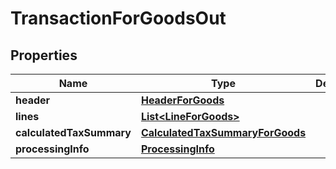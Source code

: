 
# TransactionForGoodsOut

## Properties
Name | Type | Description | Notes
------------ | ------------- | ------------- | -------------
**header** | [**HeaderForGoods**](HeaderForGoods.md) |  | 
**lines** | [**List&lt;LineForGoods&gt;**](LineForGoods.md) |  | 
**calculatedTaxSummary** | [**CalculatedTaxSummaryForGoods**](CalculatedTaxSummaryForGoods.md) |  | 
**processingInfo** | [**ProcessingInfo**](ProcessingInfo.md) |  | 



